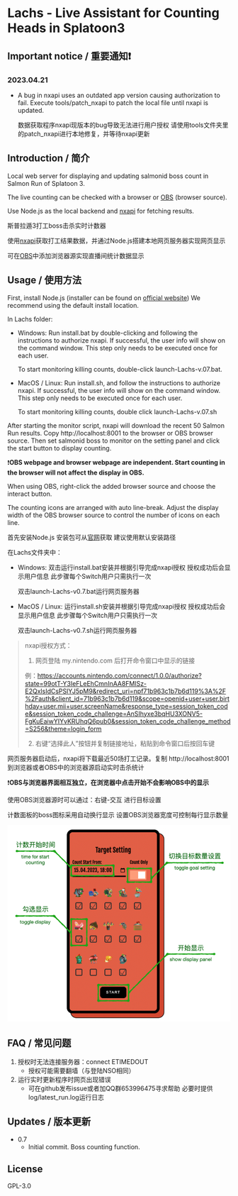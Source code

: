 Lachs - Live Assistant for Counting Heads in Splatoon3
===
## Important notice / 重要通知❗
### 2023.04.21
- A bug in nxapi uses an outdated app version causing authorization to fail. Execute tools/patch_nxapi to patch the local file until nxapi is updated.

    数据获取程序nxapi现版本的bug导致无法进行用户授权 请使用tools文件夹里的patch_nxapi进行本地修复，并等待nxapi更新


## Introduction / 简介
Local web server for displaying and updating salmonid boss count in Salmon Run of Splatoon 3.

The live counting can be checked with a browser or [OBS](https://obsproject.com/) (browser source).

Use Node.js as the local backend and [nxapi](https://github.com/samuelthomas2774/nxapi) for fetching results.

斯普拉遁3打工boss击杀实时计数器

使用[nxapi](https://github.com/samuelthomas2774/nxapi)获取打工结果数据，并通过Node.js搭建本地网页服务器实现网页显示

可在[OBS](https://obsproject.com/)中添加浏览器源实现直播间统计数据显示

## Usage / 使用方法
First, install Node.js (installer can be found on [official website](https://nodejs.org/en))
We recommend using the default install location.

In Lachs folder:
- Windows:
    Run install.bat by double-clicking and following the instructions to authorize nxapi.
    If successful, the user info will show on the command window.
    This step only needs to be executed once for each user.
    
    To start monitoring killing counts, double-click launch-Lachs-v.07.bat.

- MacOS / Linux:
    Run install.sh, and follow the instructions to authorize nxapi.
    If successful, the user info will show on the command window.
    This step only needs to be executed once for each user.

    To start monitoring killing counts, double click launch-Lachs-v.07.sh

After starting the monitor script, nxapi will download the recent 50 Salmon Run results.
Copy http://localhost:8001 to the browser or OBS browser source. 
Then set salmonid boss to monitor on the setting panel and click the start button to display counting.

❗**OBS webpage and browser webpage are independent. Start counting in the browser will not affect the display in OBS.**

When using OBS, right-click the added browser source and choose the interact button. 

The counting icons are arranged with auto line-break. Adjust the display width of the OBS browser source 
to control the number of icons on each line.

首先安装Node.js 安装包可从[官网](https://nodejs.org/en)获取
建议使用默认安装路径

在Lachs文件夹中：

- Windows:
    双击运行install.bat安装并根据引导完成nxapi授权 授权成功后会显示用户信息 此步骤每个Switch用户只需执行一次

    双击launch-Lachs-v0.7.bat运行网页服务器

- MacOS / Linux:
    运行install.sh安装并根据引导完成nxapi授权 授权成功后会显示用户信息 此步骤每个Switch用户只需执行一次

    双击launch-Lachs-v0.7.sh运行网页服务器

> nxapi授权方式：
> 1. 网页登陆 my.nintendo.com 后打开命令窗口中显示的链接
> 
> 例：https://accounts.nintendo.com/connect/1.0.0/authorize?state=99otT-Y3IeFLeEhCmnInAA8FMlSz-E2QxlsIdCsPSlYJ5pM9&redirect_uri=npf71b963c1b7b6d119%3A%2F%2Fauth&client_id=71b963c1b7b6d119&scope=openid+user+user.birthday+user.mii+user.screenName&response_type=session_token_code&session_token_code_challenge=AnSIhyxe3bqHU3XONV5-FgKuEaiwYIYvKRUhqQ6pub0&session_token_code_challenge_method=S256&theme=login_form
> 
> 2. 右键“选择此人”按钮并复制链接地址，粘贴到命令窗口后按回车键

网页服务器启动后，nxapi将下载最近50场打工记录。复制 http://localhost:8001 到浏览器或者OBS中的浏览器源启动实时击杀统计

❗**OBS与浏览器界面相互独立，在浏览器中点击开始不会影响OBS中的显示**

使用OBS浏览器源时可以通过：右键-交互 进行目标设置

计数面板的boss图标采用自动换行显示 设置OBS浏览器宽度可控制每行显示数量

![manual image](./img/manual.png)

## FAQ / 常见问题
1. 授权时无法连接服务器：connect ETIMEDOUT
    - 授权可能需要翻墙（与登陆NSO相同）
2. 运行实时更新程序时网页出现错误
    - 可在github发布issue或者加QQ群653996475寻求帮助 必要时提供log/latest_run.log运行日志

## Updates / 版本更新

- 0.7
    - Initial commit. Boss counting function.

## License
GPL-3.0